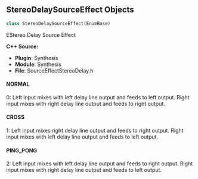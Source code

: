 ## StereoDelaySourceEffect Objects

```python
class StereoDelaySourceEffect(EnumBase)
```

EStereo Delay Source Effect

**C++ Source:**

- **Plugin**: Synthesis
- **Module**: Synthesis
- **File**: SourceEffectStereoDelay.h

<a id="unreal.StereoDelaySourceEffect.NORMAL"></a>

#### NORMAL

0: Left input mixes with left delay line output and feeds to left output.
Right input mixes with right delay line output and feeds to right output.

<a id="unreal.StereoDelaySourceEffect.CROSS"></a>

#### CROSS

1: Left input mixes right delay line output and feeds to right output.
Right input mixes with left delay line output and feeds to left output.

<a id="unreal.StereoDelaySourceEffect.PING_PONG"></a>

#### PING_PONG

2: Left input mixes with left delay line output and feeds to right output.
Right input mixes with right delay line output and feeds to left output.

<a id="unreal.StereoDelayFiltertype"></a>